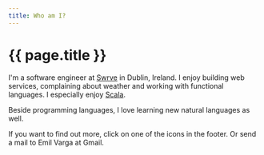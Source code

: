 ```yaml
---
title: Who am I?
---
```

# {{ page.title }}

I'm a software engineer at [Swrve](http://swrve.com) in Dublin, Ireland. I enjoy building web services, complaining about weather and working with functional languages. I especially enjoy [Scala](http://www.scala-lang.org/).

Beside programming languages, I love learning new natural languages as well.

If you want to find out more, click on one of the icons in the footer. Or send a mail to Emil Varga at Gmail.